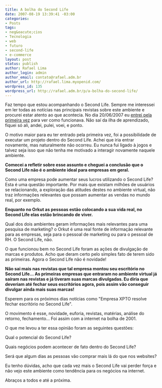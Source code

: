 ```yaml
---
title: A bolha do Second Life
date: 2007-08-19 13:39:41 -03:00
categories:
- Posts
tags:
- neg&oacute;cios
- Tecnologia
- web
- futuro
- second-life
- e-commerce
layout: post
status: publish
author: Rafael Lima
author_login: admin
author_email: contato@rafael.adm.br
author_url: http://rafael.lima.myopenid.com/
wordpress_id: 135
wordpress_url: http://rafael.adm.br/p/a-bolha-do-second-life/
---
```


Faz tempo que estou acompanhando o Second Life. Sempre me interessei em ler todas as not&iacute;cias nas principais revistas sobre este ambiente e procurei estar atento ao que acontecia. No dia 20/06/2007 eu <a href="http://rafael.adm.br/p/buzzword-second-life/">entrei pela primeira vez</a> para ver como funcionava. N&atilde;o sa&iacute; da ilha de aprendizado, fiquei s&oacute; ali, andei, pulei, voei, e ponto.

O motivo maior para eu ter entrado pela primeira vez, foi a possibilidade de executar um projeto dentro do Second Life. Achei que iria entrar novamente, mas naturalmente n&atilde;o ocorreu. Eu nunca fui ligado &agrave; jogos e talvez seja isso que n&atilde;o tenha me motivado a interagir novamente naquele ambiente.

<strong>Comecei a refletir sobre esse assunto e cheguei a conclus&atilde;o que o Second Life n&atilde;o &eacute; o ambiente ideal para empresas em geral.</strong>

Como uma empresa pode aumentar seus lucros utilizando o Second Life? Esta &eacute; uma quest&atilde;o importante. Por mais que existam milh&otilde;es de usu&aacute;rios se relacionando, a explora&ccedil;&atilde;o das atitudes destes no ambiente virtual, n&atilde;o traz informa&ccedil;&otilde;es relevantes que possam aumentar as vendas no mundo real, por exemplo.

<strong>Enquanto no Orkut as pessoas est&atilde;o colocando a sua vida real, no Second Life elas est&atilde;o brincando de viver.</strong>

Qual dos dois ambientes geram informa&ccedil;&otilde;es mais relevantes para uma pesquisa de marketing? o Orkut &eacute; uma real fonte de informa&ccedil;&atilde;o relevante para as empresas, seja para o pessoal de marketing ou para o pessoal de RH. O Second Life, n&atilde;o.

O que funcionou bem no Second Life foram as a&ccedil;&otilde;es de divulga&ccedil;&atilde;o de marcas e produtos. Acho que deram certo pelo simples fato de terem sido as primeiras. Agora o Second Life n&atilde;o &eacute; novidade!

<strong>N&atilde;o sai mais nas revistas que tal empresa montou seu escrit&oacute;rio no Second Life... As primeiras empresas que entraram no ambiente virtual j&aacute; sa&iacute;ram nas revistas e j&aacute; tiveram suas marcas divulgadas. Eu diria que deveriam at&eacute; fechar seus escrit&oacute;rios agora, pois assim v&atilde;o conseguir divulgar ainda mais suas marcas!</strong>

Esperem para os pr&oacute;ximos dias not&iacute;cias como "Empresa XPTO resolve fechar escrit&oacute;rio no Second Life".

O movimento &eacute; esse, novidade, euforia, revistas, mat&eacute;rias, an&aacute;lise do retorno, fechamento... Foi assim com a internet na bolha de 2001.

O que me levou a ter essa opini&atilde;o foram as seguintes quest&otilde;es:

Qual o potencial do Second Life?

Quais neg&oacute;cios podem acontecer de fato dentro do Second Life?

Ser&aacute; que algum dias as pessoas v&atilde;o comprar mais l&aacute; do que nos websites?

Eu tenho d&uacute;vidas, acho que cada vez mais o Second Life vai perder for&ccedil;a e n&atilde;o vejo este ambiente como tend&ecirc;ncia para os neg&oacute;cios na internet.

Abra&ccedil;os a todos e at&eacute; a pr&oacute;xima.
